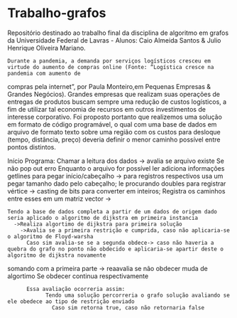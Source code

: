 # Trabalho-grafos
   Repositório destinado ao trabalho final da disciplina de algoritmo em grafos da Universidade Federal de Lavras - Alunos: Caio Almeida Santos &amp; Julio Henrique Oliveira Mariano.
    
    Durante a pandemia, a demanda por serviços logísticos cresceu em virtude do aumento de compras online (Fonte: “Logística cresce na pandemia com aumento de 
compras pela internet”, por Paula Monteiro,em Pequenas Empresas & Grandes Negócios). Grandes empresas que realizam suas operações de entregas de produtos 
buscam sempre uma redução de custos logísticos, a fim de utilizar tal economia de recursos em outros investimentos de interesse corporativo.
    Foi proposto portanto que realizemos uma solução em formato de código programável, o qual com uma base de dados em arquivo de formato texto sobre uma região com os custos para desloque
(tempo, distância, preço) deveria definir o menor caminho possível entre pontos distintos.

Início Programa:
Chamar a leitura dos dados -> avalia se arquivo existe
	Se não pop out erro
		Enquanto o arquivo for possível ler adiciona informações
			getlines para pegar início/cabeçalho -> para registros respectivos usa um pegar tamanho dado pelo cabeçalho;
			le procurando doubles para registrar vértice -> casting de bits para converter em inteiros;
			Registra os caminhos entre esses em um matriz vector ->
	

	Tendo a base de dados completa a partir de um dados de origem dado seria aplicado o algoritmo de dijkstra em primeira instancia
      ->Realiza algortimo de dijkstra para primeira solução
        ->Avalia se a primeira restrição e cumprida, caso não aplicaria-se o algoritmo de Floyd-warsha
          Caso sim avalia-se se a segunda obdece-> caso não haveria a quebra do grafo no ponto não obdecido e aplicaria-se apartir deste o algoritmo de dijkstra novamente
  somando com a primeira parte -> reaavalia se não obdecer muda de algortimo
          Se obdecer continua respectivamente
          
          Essa avaliação ocorreria assim:
                Tendo uma solução percorreria o grafo solução avaliando se ele obedece ao tipo de restrição enviado
                  Caso sim retorna true, caso não retornaria false
                    
          
       
    
  

